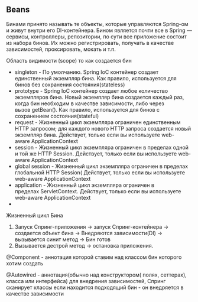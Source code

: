 ## Beans


Бинами принято называть те объекты, которые управляются Spring-ом и живут внутри его DI-контейнера. Бином является почти все в Spring — сервисы, контроллеры, репозитории, по сути все приложение состоит из набора бинов. Их можно регистрировать, получать в качестве зависимостей, проксировать, мокать и т.п.

Область видимости (scope) то как создается бин 
* singleton - По умолчанию. Spring IoC контейнер создает единственный экземпляр бина. Как правило, используется для бинов без сохранения состояния(stateless)
* prototype - Spring IoC контейнер создает любое количество экземпляров бина. Новый экземпляр бина создается каждый раз, когда бин необходим в качестве зависимости, либо через вызов getBean(). Как правило, используется для бинов с сохранением состояния(stateful)
* request - Жизненный цикл экземпляра ограничен единственным HTTP запросом; для каждого нового HTTP запроса создается новый экземпляр бина. Действует, только если вы используете web-aware ApplicationContext
* session - Жизненный цикл экземпляра ограничен в пределах одной и той же HTTP Session. Действует, только если вы используете web-aware ApplicationContext
* global session - Жизненный цикл экземпляра ограничен в пределах глобальной HTTP Session( Действует, только если вы используете web-aware ApplicationContext
* application - Жизненный цикл экземпляра ограничен в пределах ServletContext. Действует, только если вы используете web-aware ApplicationContext
* 
Жизненный цикл Бина

1. Запуск Спринг-приложения  -> запуск Спринг-контейнера -> создается объект бина -> Внедряются зависимости(DI) -> вызывается синит метод -> Бин готов
2. Вызывается дестрой метод -> остановка приложения.


@Component - аннотация которой ставим над классом бин которого хотим создать

@Autowired   - аннотация(обычно над конструктором( полях, сеттерах), класса или интерфейса) для внедрения зависимостей, Спринг сканирует классы если находится подходящий бин - он внедряется в качестве зависимости 